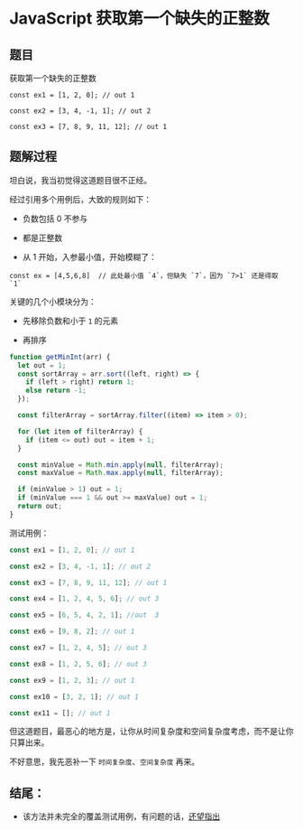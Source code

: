 # JavaScript 获取第一个缺失的正整数

## 题目

获取第一个缺失的正整数

```
const ex1 = [1, 2, 0]; // out 1

const ex2 = [3, 4, -1, 1]; // out 2

const ex3 = [7, 8, 9, 11, 12]; // out 1

```

## 题解过程

坦白说，我当初觉得这道题目很不正经。

经过引用多个用例后，大致的规则如下：

- 负数包括 0 不参与

- 都是正整数

- 从 1 开始，入参最小值，开始模糊了：

```
const ex = [4,5,6,8]  // 此处最小值 `4`，但缺失 `7`，因为 `7>1` 还是得取 `1`
```

关键的几个小模块分为：

- 先移除负数和小于 `1` 的元素

- 再排序

```js
function getMinInt(arr) {
  let out = 1;
  const sortArray = arr.sort((left, right) => {
    if (left > right) return 1;
    else return -1;
  });

  const filterArray = sortArray.filter((item) => item > 0);

  for (let item of filterArray) {
    if (item <= out) out = item + 1;
  }

  const minValue = Math.min.apply(null, filterArray);
  const maxValue = Math.max.apply(null, filterArray);

  if (minValue > 1) out = 1;
  if (minValue === 1 && out >= maxValue) out = 1;
  return out;
}
```

测试用例：

```js
const ex1 = [1, 2, 0]; // out 1

const ex2 = [3, 4, -1, 1]; // out 2

const ex3 = [7, 8, 9, 11, 12]; // out 1

const ex4 = [1, 2, 4, 5, 6]; // out 3

const ex5 = [6, 5, 4, 2, 1]; //out  3

const ex6 = [9, 8, 2]; // out 1

const ex7 = [1, 2, 4, 5]; // out 3

const ex8 = [1, 2, 5, 6]; // out 3

const ex9 = [1, 2, 3]; // out 1

const ex10 = [3, 2, 1]; // out 1

const ex11 = []; // out 1
```

但这道题目，最恶心的地方是，让你从时间复杂度和空间复杂度考虑，而不是让你只算出来。

不好意思，我先恶补一下 `时间复杂度`、`空间复杂度` 再来。

## 结尾：

- 该方法并未完全的覆盖测试用例，有问题的话，[还望指出](https://github.com/veaba/veaba/issues/new)
